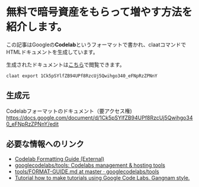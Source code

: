 # 無料で暗号資産をもらって増やす方法を紹介します。

この記事はGoogleの**Codelab**というフォーマットで書かれ、claatコマンドでHTMLドキュメントを生成しています。

生成されたドキュメントは[こちら](https://bcts369.github.io/faucetinfo)で閲覧できます。

```shell
claat export 1Ck5pSYlfZB94UPf8RzcUj5Qwihgo340_eFNpRzZPNnY
```

## 生成元

Codelabフォーマットのドキュメント（要アクセス権)
https://docs.google.com/document/d/1Ck5pSYlfZB94UPf8RzcUj5Qwihgo340_eFNpRzZPNnY/edit


## **必要な情報へのリンク**

*  [Codelab Formatting Guide (External)](https://docs.google.com/document/d/18dnMdUJQaGKY1Tit_-fO1YOpOpAbA4hh0YDXQlCEjvA/edit)
*  [googlecodelabs/tools: Codelabs management & hosting tools](https://github.com/googlecodelabs/tools)
*  [tools/FORMAT-GUIDE.md at master · googlecodelabs/tools](https://github.com/googlecodelabs/tools/blob/master/FORMAT-GUIDE.md)
*  [Tutorial how to make tutorials using Google Code Labs. Gangnam style.](https://medium.com/@mariopce/tutorial-how-to-make-tutorials-using-google-code-labs-gangdam-style-d62b35476816)
